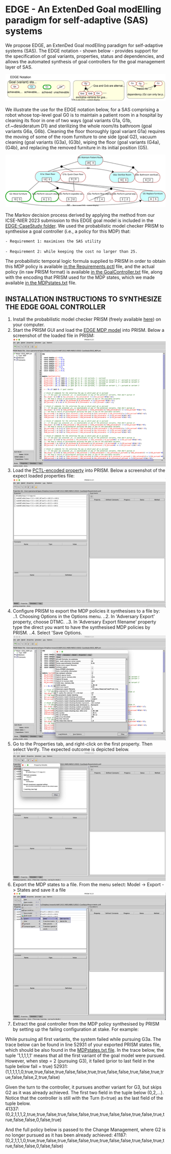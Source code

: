 # EDGE - An ExtenDed Goal modElling paradigm for self-adaptive (SAS) systems

We propose EDGE, an ExtenDed Goal modElling paradigm for self-adaptive systems (SAS). The EDGE notation - shown below - provides support for the specification of goal variants, properties, status and dependencies, and allows the automated synthesis of goal controllers for the goal management layer of SAS.

![EDGE Notation](imgs/EDGENotation.svg)

We illustrate the use for the EDGE notation below, for a SAS comprising a robot whose top-level goal G0 is to maintain a patient room in a hospital by cleaning its floor in one of two ways (goal variants G1a, G1b, cf.~desideratum D1) and sterilizing the whole room/its bathroom (goal variants G6a, G6b). Cleaning the floor thoroughly (goal variant G1a) requires the moving of some of the room furniture to one side (goal G2), vacuum cleaning (goal variants (G3a), (G3b), wiping the floor (goal variants (G4a), (G4b), and replacing the removed furniture in its initial position (G5).

![Keeping Clean](imgs/KeepingClean.svg)

The Markov decision process derived by applying the method from our ICSE-NIER 2023 submission to this EDGE goal model is included in the [EDGE-CaseStudy folder](EDGE-CaseStudy). We used the probabilistic model checker PRISM to synthesise a goal controller (i.e., a policy for this MDP) that:
    
    - Requirement 1: maximises the SAS utility 
    
    - Requirement 2: while keeping the cost no larger than 25. 
    
The probabilistic temporal logic formula supplied to PRISM in order to obtain this MDP policy is available [in the Requirements.pctl](EDGE-CaseStudy/Requirements.pctl) file, and the actual policy (in raw PRISM format) is available [in the GoalController.txt](EDGE-CaseStudy/GoalController.txt) file, along with the encoding that PRISM used for the MDP states, which we made available [in the MDPstates.txt](EDGE-CaseStudy/MDPstates.txt) file.


## INSTALLATION INSTRUCTIONS TO SYNTHESIZE THE EDGE GOAL CONTROLLER
1. Install the probabilistic model checker PRISM (freely available [here](https://www.prismmodelchecker.org/download.php)) on your computer.
2. Start the PRISM GUI and load the [EDGE MDP model](EDGE-CaseStudy/EDGE_MDP.pm) into PRISM. Below a screenshot of the loaded file in PRISM:
![](imgs/PRISMScreenshot.PNG)
3. Load the [PCTL-encoded property](EDGE-CaseStudy/Requirements.pctl) into PRISM.  Below a screenshot of the expect loaded properties file:
![](imgs/PRISMProperties.PNG)
4. Configure PRISM to export the MDP policies it synthesises to a file by:    
..1. Choosing Options in the Options menu.
..2. In 'Adversary Export' property, choose DTMC.
..3. In 'Adversary Export filename' property type the direct you want to have the synthesised MDP policies by PRISM.
..4. Select 'Save Options.
![](imgs/PRISMPolicyScreen.PNG)
5. Go to the Properties tab, and right-click on the first property. Then select Verify. The expected outcome is depicted below.
![](imgs/PRISMPropertyVerified.PNG)
7. Export the MDP states to a file. From the menu select: Model -> Export -> States and save it a file
![](imgs/PRISMExportStates.PNG)
9. Extract the goal controller from the MDP policy synthesised by PRISM by setting up the failing configuration at stake. For example:

While pursuing all first variants, the system failed while pursuing G3a. The trace below can be found in line 52931 of your exported PRISM states file, which should be also found in the [MDPstates.txt file](EDGE-CaseStudy/MDPstates.txt). In the trace below, the tuple '1,1,1,1,1' means that all the first variant of the goal model were pursued. However, when step = 2 (pursuing G3), it failed (prior to last field in the tuple below fail = true)
52931:(1,1,1,1,1,0,true,true,false,true,false,false,true,true,false,false,true,false,true,true,false,false,2,true,false)

Given the turn to the controller, it pursues another variant for G3, but skips G2 as it was already achieved. The first two field in the tuple below (0,2,...). Notice that the controller is still with the Turn (t=true) as the last field of the tuple below.  
41337:(0,2,1,1,1,2,true,true,false,true,false,false,true,true,false,false,true,false,true,true,false,false,0,false,true)

And the full policy below is passed to the Change Management, where G2 is no longer pursued as it has been already achieved:
41187:(0,2,1,1,1,0,true,true,false,true,false,false,true,true,false,false,true,false,true,true,false,false,0,false,false)
